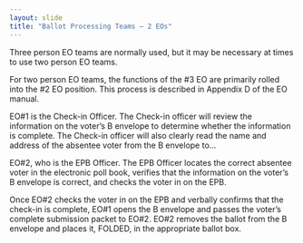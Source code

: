 ```yaml
---
layout: slide
title: "Ballot Processing Teams – 2 EOs"
---
```


Three person EO teams are normally used, but it may be necessary at times to use two person EO teams.

For two person EO teams, the functions of the #3 EO are primarily rolled into the #2 EO position.  This process is described in Appendix D of the EO manual.

EO#1 is the Check-in Officer.  The Check-in officer will review the information on the voter’s B envelope to determine whether the information is complete.  The Check-in officer will also clearly read the name and address of the absentee voter from the B envelope to…

EO#2, who is the EPB Officer.  The EPB Officer locates the correct absentee voter in the electronic poll book, verifies that the information on the voter’s B envelope is correct, and checks the voter in on the EPB. 

Once EO#2 checks the voter in on the EPB and verbally confirms that the check-in is complete, EO#1 opens the B envelope and passes the voter’s complete submission packet to EO#2.  EO#2 removes the ballot from the B envelope and places it, FOLDED, in the appropriate ballot box.
